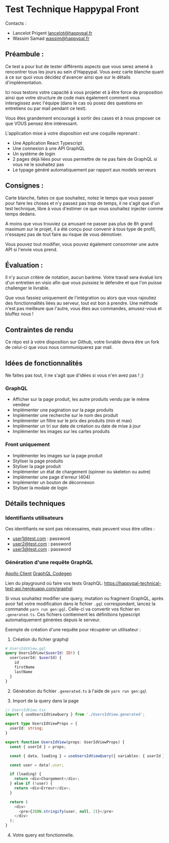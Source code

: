 # Test Technique Happypal Front

Contacts :
- Lancelot Prigent <lancelot@happypal.fr>
- Wassim Samad <wassim@happypal.fr>

## Préambule :

Ce test a pour but de tester différents aspects que vous serez amené à rencontrer tous les jours au sein d'Happypal. Vous avez carte blanche quant à ce sur quoi vous décidez d'avancer ainsi que sur le détails d'implémentation.

Ici nous testons votre capacité à vous projeter et à être force de proposition ainsi que votre structure de code mais également comment vous interagissez avec l'équipe (dans le cas où posez des questions en entretiens ou par mail pendant ce test).

Vous êtes grandement encouragé à sortir des cases et à nous proposer ce que VOUS pensez être intéressant.

L'application mise à votre disposition est une coquille reprenant :
- Une Application React Typescript
- Une connexion à une API GraphQL
- Un système de login
- 2 pages déjà liées pour vous permettre de ne pas faire de GraphQL si vous ne le souhaitez pas
- Le typage généré automatiquement par rapport aux models serveurs

## Consignes :

Carte blanche, faites ce que souhaitez, notez le temps que vous passer pour faire les choses et n'y passez pas trop de temps, il ne s'agit que d'un test technique, libre à vous d'estimer ce que vous souhaitez injecter comme temps dedans.

A moins que vous trouviez ça amusant ne passer pas plus de 8h grand maximum sur le projet, il a été conçu pour convenir à tous type de profil, n'essayez pas de tout faire au risque de vous démotiver.

Vous pouvez tout modifier, vous pouvez également consommer une autre API si l'envie vous prend.

## Évaluation :

Il n'y aucun critère de notation, aucun barème. Votre travail sera évalué lors d'un entretien en visio afin que vous puissiez le défendre et que l'on puisse challenger le livrable.

Que vous fassiez uniquement de l'intégration ou alors que vous rajoutiez des fonctionnalités liées au serveur, tout est bon à prendre. Une méthode n'est pas meilleure que l'autre, vous êtes aux commandes, amusez-vous et bluffez nous !

## Contraintes de rendu

Ce répo est à votre disposition sur Github, votre livrable devra être un fork de celui-ci que vous nous communiquerez par mail.

## Idées de fonctionnalités

Ne faites pas tout, il ne s'agit que d'idées si vous n'en avez pas ! ;)

### GraphQL
- Afficher sur la page produit, les autre produits vendu par le même vendeur
- Implémenter une pagination sur la page produits
- Implémenter une recherche sur le nom des produit
- Implémenter un filtre sur le prix des produits (min et max)
- Implémenter un tri sur date de création ou date de mise à jour
- Implémenter les images sur les cartes produits

### Front uniquement

- Implémenter les images sur la page produit
- Styliser la page produits
- Styliser la page produit
- Implémenter un état de chargement (spinner ou skeleton ou autre)
- Implémenter une page d'erreur (404)
- Implémenter un bouton de déconnexon
- Styliser la modale de login

## Détails techniques

### Identifiants utilisateurs

Ces identifiants ne sont pas nécessaires, mais peuvent vous être utiles :

- user1@test.com : password
- user2@test.com : password
- user3@test.com : password

### Génération d'une requête GraphQL

[Apollo Client](https://www.apollographql.com/docs/react/)
[GraphQL Codegen](https://www.graphql-code-generator.com/)

Lien du playground où faire vos tests GraphQL: https://happypal-technical-test-api.herokuapp.com/graphql

Si vous souhaitez modifier une query, mutation ou fragment GraphQL, après avoir fait votre modification dans le fichier `.gql` correspondant, lancez la commande `yarn run gen:gql`. Celle-ci va convertir vos fichier en `.generated.ts`. Ces fichiers contiennent les définitions typescript automatiquement générées depuis le serveur.

Exemple de création d'une requête pour récupérer un utilisateur :

1. Création du fichier graphql

```graphql
# UsersIdsView.gql
query UsersIdView($userId: ID!) {
  user(userId: $userId) {
    id
    firstName
    lastName
  }
}
```

2. Génération du fichier `.generated.ts` à l'aide de `yarn run gen:gql`

3. Import de la query dans la page

```ts
// UsersIdView.tsx
import { useUsersIdViewQuery } from './UsersIdView.generated';

export type UsersIdViewProps = {
  userId: string;
}

export function UsersIdView(props: UserIdViewProps) {
  const { userId } = props;

  const { data, loading } = useUsersIdViewQuery({ variables: { userId } });

  const user = data?.user;

  if (loading) {
    return <div>Chargement</div>;
  } else if (!user) {
    return <div>Erreur</div>;
  }

  return (
    <div>
      <pre>{JSON.stringify(user, null, 2)}</pre>
    </div>
  );
}
```

4. Votre query est fonctionnelle.